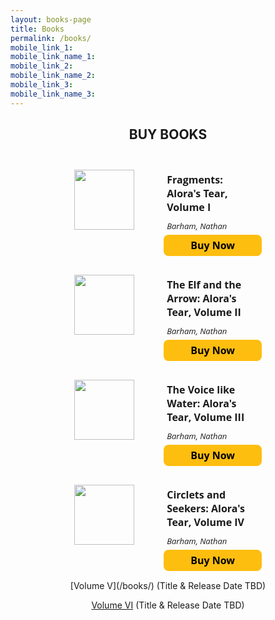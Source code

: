 ```yaml
---
layout: books-page
title: Books
permalink: /books/
mobile_link_1:
mobile_link_name_1:
mobile_link_2: 
mobile_link_name_2: 
mobile_link_3: 
mobile_link_name_3: 
---
```


<center>
	<h2 class="page-title">BUY BOOKS</h2>
	<h2 class="post-list-heading"></h2>
</center>

<center>
<html>
<div style="border: 0px solid #DCDCDC; border-radius: 12px; padding: 15px; display: flex; width:300px;">
    <div style="display: flex; flex: 45%; padding-right: 15px;">
        <img src="https://image-hub-cloud.lightningsource.com/2011-04-01/Images/front_cover/x200/sku/0990596524.jpg?viewkey=5aa256e2f899aa68b84d8468a0c8145fe5ca2c28f618efc8d1715c0cb809e0ba" style="width: 96px; height: auto; align-self: flex-start;" />
    </div>
    <div style="flex: 55%;">
        <div style="text-align: left; font: normal normal bold 16px/22px Open Sans; padding: 5px;">
            Fragments: Alora's Tear, Volume I
        </div>
        <div style="text-align: left; font: italic normal normal 13px/18px Open Sans; padding: 5px;">
             Barham, Nathan
         </div>
         <div>
            <a href="https://shop.ingramspark.com/b/084?CMSgnMURATRmXEm0kMy3vDyX69HjAA3SSgmxB95rTzz" target="_blank" style="background: #FEBE10 0% 0% no-repeat padding-box; border-radius:8px; color:black; text-decoration:none; width: 163px; height: 34px; display: table-cell; text-align: center; vertical-align: middle; font: normal normal bold 16px/22px Open Sans;">Buy Now</a>
         </div>
    </div>
</div></html>

<html>
<div style="border: 0px solid #DCDCDC; border-radius: 12px; padding: 15px; display: flex; width:300px;">
    <div style="display: flex; flex: 45%; padding-right: 15px;">
        <img src="https://image-hub-cloud.lightningsource.com/2011-04-01/Images/front_cover/x200/sku/0990596559.jpg?viewkey=58ce380c2b5e150960ed57cb5a6469ff462225daaa88940090c51491d0f89c37" style="width: 96px; height: auto; align-self: flex-start;" />
    </div>
    <div style="flex: 55%;">
        <div style="text-align: left; font: normal normal bold 16px/22px Open Sans; padding: 5px;">
            The Elf and the Arrow: Alora's Tear, Volume II
        </div>
        <div style="text-align: left; font: italic normal normal 13px/18px Open Sans; padding: 5px;">
             Barham, Nathan
         </div>
         <div>
            <a href="https://shop.ingramspark.com/b/084?jAD4uY8GVokLVVYtMYkNCfaFelLGZoqEnRhPwtZHyE6" target="_blank" style="background: #FEBE10 0% 0% no-repeat padding-box; border-radius:8px; color:black; text-decoration:none; width: 163px; height: 34px; display: table-cell; text-align: center; vertical-align: middle; font: normal normal bold 16px/22px Open Sans;">Buy Now</a>
         </div>
    </div>
</div></html>

<html>
<div style="border: 0px solid #DCDCDC; border-radius: 12px; padding: 15px; display: flex; width:300px;">
    <div style="display: flex; flex: 45%; padding-right: 15px;">
        <img src="https://image-hub-cloud.lightningsource.com/2011-04-01/Images/front_cover/x200/sku/0990596583.jpg?viewkey=fde6c52a1bbc3f72aa0a828a290976834b092f2da291043973064db7d1e163c8" style="width: 96px; height: auto; align-self: flex-start;" />
    </div>
    <div style="flex: 55%;">
        <div style="text-align: left; font: normal normal bold 16px/22px Open Sans; padding: 5px;">
            The Voice like Water: Alora's Tear, Volume III
        </div>
        <div style="text-align: left; font: italic normal normal 13px/18px Open Sans; padding: 5px;">
             Barham, Nathan
         </div>
         <div>
            <a href="https://shop.ingramspark.com/b/084?wtdKoxxeZr5tJrWHuoHuzDjwizPq1386TbJ9yLDnEYV" target="_blank" style="background: #FEBE10 0% 0% no-repeat padding-box; border-radius:8px; color:black; text-decoration:none; width: 163px; height: 34px; display: table-cell; text-align: center; vertical-align: middle; font: normal normal bold 16px/22px Open Sans;">Buy Now</a>
         </div>
    </div>
</div></html>

<html>
<div style="border: 0px solid #DCDCDC; border-radius: 12px; padding: 15px; display: flex; width:300px;">
    <div style="display: flex; flex: 45%; padding-right: 15px;">
        <img src="https://image-hub-cloud.lightningsource.com/2011-04-01/Images/front_cover/x200/sku/0990596591.jpg?viewkey=48156da05c7f86179913418537982f00454cbf8ac01ab6a64a52aa2590395f2d" style="width: 96px; height: auto; align-self: flex-start;" />
    </div>
    <div style="flex: 55%;">
        <div style="text-align: left; font: normal normal bold 16px/22px Open Sans; padding: 5px;">
            Circlets and Seekers: Alora's Tear, Volume IV
        </div>
        <div style="text-align: left; font: italic normal normal 13px/18px Open Sans; padding: 5px;">
             Barham, Nathan
         </div>
         <div>
            <a href="https://shop.ingramspark.com/b/084?kMf7gQj38nRcGdB1ULw0xakq8JVgdLDquLiuOqjJ4Bz" target="_blank" style="background: #FEBE10 0% 0% no-repeat padding-box; border-radius:8px; color:black; text-decoration:none; width: 163px; height: 34px; display: table-cell; text-align: center; vertical-align: middle; font: normal normal bold 16px/22px Open Sans;">Buy Now</a>
         </div>
    </div>
</div>
<div>
[Volume V](/books/) (Title & Release Date TBD)

[Volume VI](/books/) (Title & Release Date TBD)
</div>
</center>
</html>
